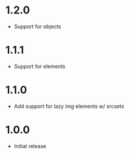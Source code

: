 # 1.2.0
- Support for objects

# 1.1.1
- Support for <carbon-image /> elements

# 1.1.0
- Add support for lazy img elements w/ srcsets

# 1.0.0
- Initial release

